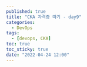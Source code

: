 ```yaml
---
published: true
title: "CKA 자격증 따기 - day9"
categories:
  - DevOps
tags:
  - [devops, CKA]
toc: true
toc_sticky: true
date: "2022-04-24 12:00"
---
```


